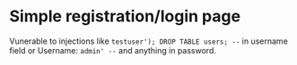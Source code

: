 # Simple registration/login page

Vunerable to injections like `testuser'); DROP TABLE users; --` in username field or Username: `admin' --` and anything in password.

